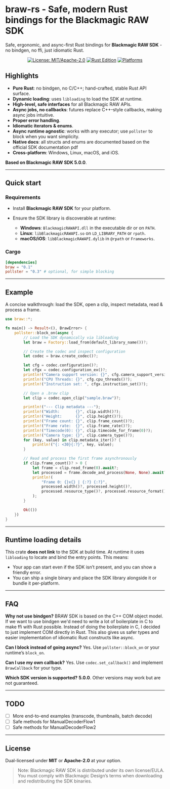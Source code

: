 # braw-rs - Safe, modern Rust bindings for the Blackmagic RAW SDK

Safe, ergonomic, and async-first Rust bindings for **Blackmagic RAW SDK** - no bindgen, no ffi, just idiomatic Rust.

<p align="center">
  <a href="#"><img alt="License: MIT/Apache-2.0" src="https://img.shields.io/badge/license-MIT%2FApache--2.0-informational"></a>
  <a href="#"><img alt="Rust Edition" src="https://img.shields.io/badge/rust-Edition_2024-blue"></a>
  <a href="#"><img alt="Platforms" src="https://img.shields.io/badge/platforms-Windows%20%7C%20Linux%20%7C%20macOS%20%7C%20iOS-success"></a>
</p>

## Highlights

* **Pure Rust**: no bindgen, no C/C++; hand-crafted, stable Rust API surface.
* **Dynamic loading**: uses `libloading` to load the SDK at runtime.
* **High-level, safe interfaces** for all Blackmagic RAW APIs.
* **Async jobs, no callbacks**: futures replace C++-style callbacks, making async jobs intuitive.
* **Proper error handling**.
* **Idiomatic iterators & enums**.
* **Async runtime agnostic**: works with any executor; use `pollster` to block when you want simplicity.
* **Native docs**: all structs and enums are documented based on the official SDK documentation pdf
* **Cross-platform**: Windows, Linux, macOS, and iOS.

**Based on Blackmagic RAW SDK 5.0.0**.

---

## Quick start

### Requirements

* Install **Blackmagic RAW SDK** for your platform.
* Ensure the SDK library is discoverable at runtime:

  * **Windows**: `BlackmagicRAWAPI.dll` in the executable dir or on `PATH`.
  * **Linux**: `libBlackmagicRAWAPI.so` on `LD_LIBRARY_PATH` or `rpath`.
  * **macOS/iOS**: `libBlackmagicRAWAPI.dylib` in `@rpath` or `Frameworks`.

### Cargo

```toml
[dependencies]
braw = "0.1"
pollster = "0.3" # optional, for simple blocking
```

---

## Example

A concise walkthrough: load the SDK, open a clip, inspect metadata, read & process a frame.

```rust
use braw::*;

fn main() -> Result<(), BrawError> {
    pollster::block_on(async {
        // Load the SDK dynamically via libloading
        let braw = Factory::load_from(default_library_name())?;

        // Create the codec and inspect configuration
        let codec = braw.create_codec()?;

        let cfg = codec.configuration()?;
        let cfgx = codec.configuration_ex()?;
        println!("Camera support version: {}", cfg.camera_support_version()?);
        println!("CPU Threads: {}", cfg.cpu_threads()?);
        println!("Instruction set: ", cfgx.instruction_set()?);

        // Open a .braw clip
        let clip = codec.open_clip("sample.braw")?;

        println!("--- Clip metadata ---");
        println!("Width:       {}", clip.width()?);
        println!("Height:      {}", clip.height()?);
        println!("Frame count: {}", clip.frame_count()?);
        println!("Frame rate:  {}", clip.frame_rate()?);
        println!("Timecode(0): {}", clip.timecode_for_frame(0)?);
        println!("Camera type: {}", clip.camera_type()?);
        for (key, value) in clip.metadata_iter()? {
            println!("{: <30}{:?}", key, value);
        }

        // Read and process the first frame asynchronously
        if clip.frame_count()? > 0 {
            let frame = clip.read_frame(0).await?;
            let processed = frame.decode_and_process(None, None).await?;
            println!(
                "Frame 0: {}x{} | {:?} {:?}",
                processed.width()?, processed.height()?,
                processed.resource_type()?, processed.resource_format()?
            );
        }

        Ok(())
    })
}
```

---

## Runtime loading details

This crate **does not link** to the SDK at build time. At runtime it uses `libloading` to locate and bind the entry points. This means:

* Your app can start even if the SDK isn’t present, and you can show a friendly error.
* You can ship a single binary and place the SDK library alongside it or bundle it per-platform.

---

## FAQ

**Why not use bindgen?**
BRAW SDK is based on the C++ COM object model. If we want to use bindgen we'd need to write a lot of boilerplate in C to make ffi with Rust possible. Instead of doing the boilerplate in C, I decided to just implement COM directly in Rust. This also gives us safer types and easier implementation of idiomatic Rust constructs like async.

**Can I block instead of going async?**
Yes. Use `pollster::block_on` or your runtime’s `block_on`.

**Can I use my own callback?**
Yes. Use `codec.set_callback()` and implement `BrawCallback` for your type.

**Which SDK version is supported?**
**5.0.0**. Other versions may work but are not guaranteed.

---

## TODO

* [ ] More end-to-end examples (transcode, thumbnails, batch decode)
* [ ] Safe methods for ManualDecoderFlow1
* [ ] Safe methods for ManualDecoderFlow2

---

## License

Dual-licensed under **MIT** or **Apache-2.0** at your option.

> Note: Blackmagic RAW SDK is distributed under its own license/EULA. You must comply with Blackmagic Design’s terms when downloading and redistributing the SDK binaries.
